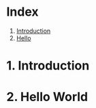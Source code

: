 # Index
1. [Introduction](1-introduction)
2. [Hello](#2-hello-world)

# 1. Introduction
# 2. Hello World
